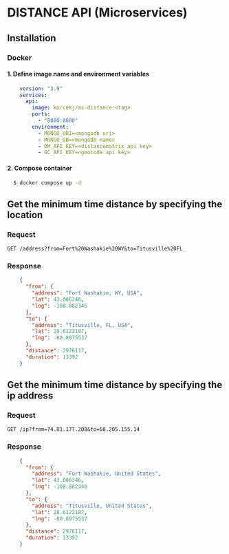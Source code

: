 # DISTANCE API (Microservices)

## Installation

### Docker

#### 1. Define image name and environment variables

```yml
    version: "3.9"
    services:
      api:
        image: korcekj/ms-distance:<tag>
        ports:
          - "8080:8080"
        environment:
          - MONGO_URI=<mongodb uri>
          - MONGO_DB=<mongodb name>
          - DM_API_KEY=<distancematrix api key>
          - GC_API_KEY=<geocode api key>
```

#### 2. Compose container

```bash
  $ docker compose up -d
```

## Get the minimum time distance by specifying the location

### Request

`GET /address?from=Fort%20Washakie%20WY&to=Titusville%20FL`

### Response

```json
    {
      "from": {
        "address": "Fort Washakie, WY, USA",
        "lat": 43.006346,
        "lng": -108.882346
      },
      "to": {
        "address": "Titusville, FL, USA",
        "lat": 28.6122187,
        "lng": -80.8075537
      },
      "distance": 2976117,
      "duration": 13392
    }
```

## Get the minimum time distance by specifying the ip address

### Request

`GET /ip?from=74.81.177.208&to=68.205.155.14`

### Response

```json
    {
      "from": {
        "address": "Fort Washakie, United States",
        "lat": 43.006346,
        "lng": -108.882346
      },
      "to": {
        "address": "Titusville, United States",
        "lat": 28.6122187,
        "lng": -80.8075537
      },
      "distance": 2976117,
      "duration": 13392
    }
```